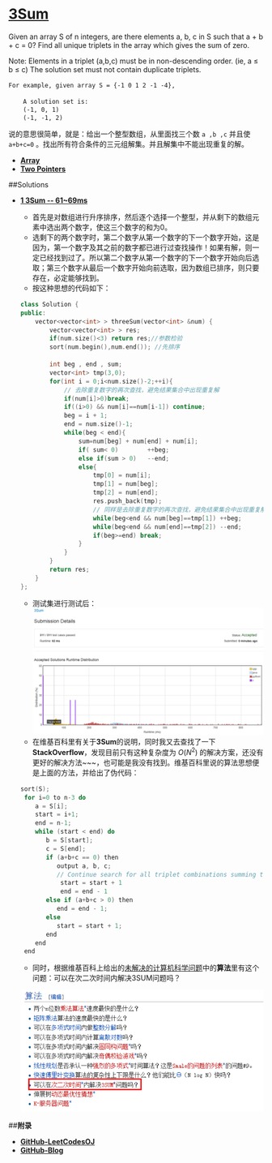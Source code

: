 # [3Sum](https://leetcode.com/problems/3sum/)

Given an array S of n integers, are there elements a, b, c in S such that a + b + c = 0? Find all unique triplets in the array which gives the sum of zero.

Note:
Elements in a triplet (a,b,c) must be in non-descending order. (ie, a ≤ b ≤ c)
The solution set must not contain duplicate triplets.
```
For example, given array S = {-1 0 1 2 -1 -4},

    A solution set is:
    (-1, 0, 1)
    (-1, -1, 2)
```
说的意思很简单，就是：给出一个整型数组，从里面找三个数 `a ,b ,c` 并且使 `a+b+c=0` 。找出所有符合条件的三元组解集。并且解集中不能出现重复的解。 


- **[Array](https://leetcode.com/tag/array/)**
- **[Two Pointers](https://leetcode.com/tag/two-pointers/)**


##Solutions

- **[1 3Sum -- 61~69ms](https://leetcode.com/submissions/detail/23151197/)**
    - 首先是对数组进行升序排序，然后逐个选择一个整型，并从剩下的数组元素中选出两个数字，使这三个数字的和为0。
    - 选剩下的两个数字时，第二个数字从第一个数字的下一个数字开始，这是因为，第一个数字及其之前的数字都已进行过查找操作！如果有解，则一定已经找到过了。所以第二个数字从第一个数字的下一个数字开始向后选取；第三个数字从最后一个数字开始向前选取，因为数组已排序，则只要存在，必定能够找到。
    - 按这种思想的代码如下：
    ```cpp
    class Solution {
    public:
        vector<vector<int> > threeSum(vector<int> &num) {
            vector<vector<int> > res;
            if(num.size()<3) return res;//参数检验
            sort(num.begin(),num.end()); //先排序
            
            int beg , end , sum;
            vector<int> tmp(3,0);
            for(int i = 0;i<num.size()-2;++i){
                // 去除重复数字的再次查找，避免结果集合中出现重复解
                if(num[i]>0)break;
                if((i>0) && num[i]==num[i-1]) continue;
                beg = i + 1;
                end = num.size()-1;
                while(beg < end){
                    sum=num[beg] + num[end] + num[i];
                    if( sum< 0)        ++beg;
                    else if(sum > 0)   --end;
                    else{
                        tmp[0] = num[i];
                        tmp[1] = num[beg];
                        tmp[2] = num[end];
                        res.push_back(tmp);
                        // 同样是去除重复数字的再次查找，避免结果集合中出现重复解
                        while(beg<end && num[beg]==tmp[1]) ++beg;
                        while(beg<end && num[end]==tmp[2]) --end;
                        if(beg>=end) break;
                    }
                }
            }
            return res;
        }
    };
    ```
    - 测试集进行测试后：
      ![测试集运行结果](./images/pic1.png)
    - 在维基百科里有关于**3Sum**的说明，同时我又去查找了一下**StackOverflow**，发现目前只有这种复杂度为 $O(N^2)$ 的解决方案，还没有更好的解决方法~~~，也可能是我没有找到。维基百科里说的算法思想便是上面的方法，并给出了伪代码：
    ```cpp
    sort(S);
     for i=0 to n-3 do
        a = S[i];
        start = i+1;
        end = n-1;
        while (start < end) do
           b = S[start];
           c = S[end];
           if (a+b+c == 0) then
              output a, b, c;
              // Continue search for all triplet combinations summing to zero.
               start = start + 1
               end = end - 1
           else if (a+b+c > 0) then
              end = end - 1;
           else
              start = start + 1;
           end
        end
     end
    ```
    - 同时，根据维基百科上给出的[未解决的计算机科学问题](http://zh.wikipedia.org/wiki/%E6%9C%AA%E8%A7%A3%E6%B1%BA%E7%9A%84%E8%A8%88%E7%AE%97%E6%A9%9F%E7%A7%91%E5%AD%B8%E5%95%8F%E9%A1%8C)中的**算法**里有这个问题：可以在次二次时间内解决3SUM问题吗？   
      
    ![未解决的计算机科学问题--算法](./images/pic2.png)



##**附录**
- **[GitHub-LeetCodesOJ](https://github.com/bbxytl/LeetCodesOJ/blob/master/README.md#githubblog--leetcodesoj)** 
- **[GitHub-Blog](http://bbxytl.github.io/)**
